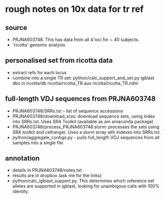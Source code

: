 # rough notes on 10x data for tr ref

## source 
- PRJNA603748. This has data from all 4 loci for ~ 40 subjects.
- 'ricotta' genomic analysis

## personalised set from ricotta data
- extract refs for each locus
- combine into a single TR set:
  python/calc_support_and_set.py
  igblast dbs in ricotta/db
  ricotta/ricotta_TR.aux
  ricotta/ricotta_TR.ndm
  
## full-length VDJ sequences from PRJNA603748
- PRJNA603748/SRRs.txt - list of sequence accessions
- PRJNA603748/download_sras: download sequence sets, using index into SRRs.txt. Uses SRA Toolkit (available as am amaconda package)
- PRJNA603748/process_PRJNA603748.slurm: processes the sets using SRA toolkit and cellranger. Uses a slurm array wth indexes into SRRs.txt.
- python/aggregate_contigs.py - pulls full_length VDJ sequences from all samples into a single file

## annotation
- details in PRJNA603748/notes.txt
- results are in dropbox (ask me for the links)
- python/calc_igblast_support.py. This determines which reference set alleles are supported in igblast, looking for unambigous calls with 100% identity.


  




